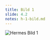 ```yaml
---
title: Bild 1
slide: 4.2
notes: h-1-bild.md
---
```


![Hermes Bild 1](https://cdn.noim.io/school/hermes/hermes.jpg)
